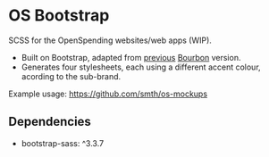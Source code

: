 # OS Bootstrap

SCSS for the OpenSpending websites/web apps (WIP).

 - Built on Bootstrap, adapted from [previous](https://github.com/openspending/os-style-guide) [Bourbon](http://bourbon.io/) version.
 - Generates four stylesheets, each using a different accent colour, acording to the sub-brand.
 
Example usage: https://github.com/smth/os-mockups
 
## Dependencies
- bootstrap-sass: ^3.3.7
 

